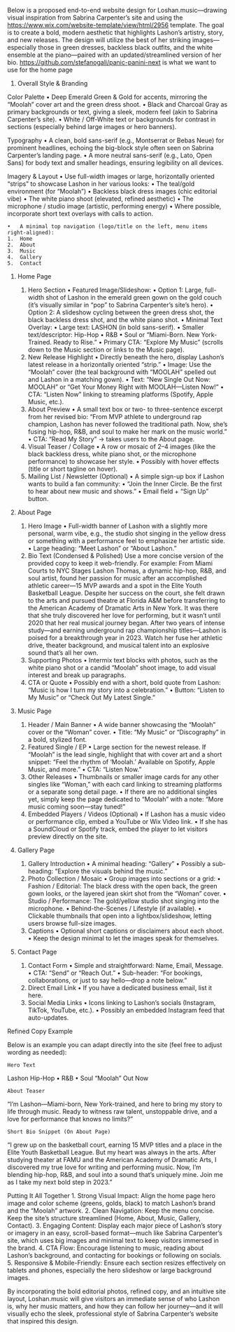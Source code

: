 Below is a proposed end-to-end website design for Loshan.music—drawing visual inspiration from Sabrina Carpenter’s site and using the https://www.wix.com/website-template/view/html/2956 template. The goal is to create a bold, modern aesthetic that highlights Lashon’s artistry, story, and new releases. The design will utilize the best of her striking images—especially those in green dresses, backless black outfits, and the white ensemble at the piano—paired with an updated/streamlined version of her bio.
https://github.com/stefanogali/panic-panini-next is what we want to use for the home page



1. Overall Style & Branding

Color Palette
	•	Deep Emerald Green & Gold for accents, mirroring the “Moolah” cover art and the green dress shoot.
	•	Black and Charcoal Gray as primary backgrounds or text, giving a sleek, modern feel (akin to Sabrina Carpenter’s site).
	•	White / Off-White text or backgrounds for contrast in sections (especially behind large images or hero banners).

Typography
	•	A clean, bold sans-serif (e.g., Montserrat or Bebas Neue) for prominent headlines, echoing the big-block style often seen on Sabrina Carpenter’s landing page.
	•	A more neutral sans-serif (e.g., Lato, Open Sans) for body text and smaller headings, ensuring legibility on all devices.

Imagery & Layout
	•	Use full-width images or large, horizontally oriented “strips” to showcase Lashon in her various looks:
	•	The teal/gold environment (for “Moolah”)
	•	Backless black dress images (chic editorial vibe)
	•	The white piano shoot (elevated, refined aesthetic)
	•	The microphone / studio image (artistic, performing energy)
	•	Where possible, incorporate short text overlays with calls to action.

	•	A minimal top navigation (logo/title on the left, menu items right-aligned):
	1.	Home
	2.	About
	3.	Music
	4.	Gallery
	5.	Contact

1. Home Page
	1.	Hero Section
	•	Featured Image/Slideshow:
	•	Option 1: Large, full-width shot of Lashon in the emerald green gown on the gold couch (it’s visually similar in “pop” to Sabrina Carpenter’s site’s hero).
	•	Option 2: A slideshow cycling between the green dress shot, the black backless dress shot, and the white piano shot.
	•	Minimal Text Overlay:
	•	Large text: LASHON (in bold sans-serif).
	•	Smaller text/descriptor: Hip-Hop • R&B • Soul or “Miami-Born. New York-Trained. Ready to Rise.”
	•	Primary CTA: “Explore My Music” (scrolls down to the Music section or links to the Music page).
	2.	New Release Highlight
	•	Directly beneath the hero, display Lashon’s latest release in a horizontally oriented “strip.”
	•	Image: Use the “Moolah” cover (the teal background with “MOOLAH” spelled out and Lashon in a matching gown).
	•	Text: “New Single Out Now: MOOLAH” or “Get Your Money Right with MOOLAH—Listen Now!”
	•	CTA: “Listen Now” linking to streaming platforms (Spotify, Apple Music, etc.).
	3.	About Preview
	•	A small text box or two- to three-sentence excerpt from her revised bio:
	“From MVP athlete to underground rap champion, Lashon has never followed the traditional path. Now, she’s fusing hip-hop, R&B, and soul to make her mark on the music world.”
	•	CTA: “Read My Story” → takes users to the About page.
	4.	Visual Teaser / Collage
	•	A row or mosaic of 2–4 images (like the black backless dress, white piano shot, or the microphone performance) to showcase her style.
	•	Possibly with hover effects (title or short tagline on hover).
	5.	Mailing List / Newsletter (Optional)
	•	A simple sign-up box if Lashon wants to build a fan community:
	•	“Join the Inner Circle. Be the first to hear about new music and shows.”
	•	Email field + “Sign Up” button.

2. About Page
	1.	Hero Image
	•	Full-width banner of Lashon with a slightly more personal, warm vibe, e.g., the studio shot singing in the yellow dress or something with a performance feel to emphasize her artistic side.
	•	Large heading: “Meet Lashon” or “About Lashon.”
	2.	Bio Text (Condensed & Polished)
Use a more concise version of the provided copy to keep it web-friendly. For example:
	From Miami Courts to NYC Stages
Lashon Thomas, a dynamic hip-hop, R&B, and soul artist, found her passion for music after an accomplished athletic career—15 MVP awards and a spot in the Elite Youth Basketball League. Despite her success on the court, she felt drawn to the arts and pursued theatre at Florida A&M before transferring to the American Academy of Dramatic Arts in New York.
	It was there that she truly discovered her love for performing, but it wasn’t until 2020 that her real musical journey began. After two years of intense study—and earning underground rap championship titles—Lashon is poised for a breakthrough year in 2023. Watch her fuse her athletic drive, theater background, and musical talent into an explosive sound that’s all her own.
	3.	Supporting Photos
	•	Intermix text blocks with photos, such as the white piano shot or a candid “Moolah” shoot image, to add visual interest and break up paragraphs.
	4.	CTA or Quote
	•	Possibly end with a short, bold quote from Lashon: “Music is how I turn my story into a celebration.”
	•	Button: “Listen to My Music” or “Check Out My Latest Single.”

1. Music Page
	1.	Header / Main Banner
	•	A wide banner showcasing the “Moolah” cover or the “Woman” cover.
	•	Title: “My Music” or “Discography” in a bold, stylized font.
	2.	Featured Single / EP
	•	Large section for the newest release. If “Moolah” is the lead single, highlight that with cover art and a short snippet:
	“Feel the rhythm of ‘Moolah.’ Available on Spotify, Apple Music, and more.”
	•	CTA: “Listen Now.”
	3.	Other Releases
	•	Thumbnails or smaller image cards for any other singles like “Woman,” with each card linking to streaming platforms or a separate song detail page.
	•	If there are no additional singles yet, simply keep the page dedicated to “Moolah” with a note: “More music coming soon—stay tuned!”
	4.	Embedded Players / Videos (Optional)
	•	If Lashon has a music video or performance clip, embed a YouTube or Wix Video link.
	•	If she has a SoundCloud or Spotify track, embed the player to let visitors preview directly on the site.

2. Gallery Page
	1.	Gallery Introduction
	•	A minimal heading: “Gallery”
	•	Possibly a sub-heading: “Explore the visuals behind the music.”
	2.	Photo Collection / Mosaic
	•	Group images into sections or a grid:
	•	Fashion / Editorial: The black dress with the open back, the green gown looks, or the layered jean skirt shot from the “Woman” cover.
	•	Studio / Performance: The gold/yellow studio shot singing into the microphone.
	•	Behind-the-Scenes / Lifestyle (if available).
	•	Clickable thumbnails that open into a lightbox/slideshow, letting users browse full-size images.
	3.	Captions
	•	Optional short captions or disclaimers about each shoot.
	•	Keep the design minimal to let the images speak for themselves.

3. Contact Page
	1.	Contact Form
	•	Simple and straightforward: Name, Email, Message.
	•	CTA: “Send” or “Reach Out.”
	•	Sub-header: “For bookings, collaborations, or just to say hello—drop a note below.”
	2.	Direct Email Link
	•	If you have a dedicated business email, list it here.
	3.	Social Media Links
	•	Icons linking to Lashon’s socials (Instagram, TikTok, YouTube, etc.).
	•	Possibly an embedded Instagram feed that auto-updates.

Refined Copy Example

Below is an example you can adapt directly into the site (feel free to adjust wording as needed):

	Hero Text
Lashon
Hip-Hop • R&B • Soul
“Moolah” Out Now

	About Teaser
“I’m Lashon—Miami-born, New York-trained, and here to bring my story to life through music. Ready to witness raw talent, unstoppable drive, and a love for performance that knows no limits?”

	Short Bio Snippet (On About Page)
“I grew up on the basketball court, earning 15 MVP titles and a place in the Elite Youth Basketball League. But my heart was always in the arts. After studying theater at FAMU and the American Academy of Dramatic Arts, I discovered my true love for writing and performing music. Now, I’m blending hip-hop, R&B, and soul into a sound that’s uniquely mine. Join me as I take my next bold step in 2023.”

Putting It All Together
	1.	Strong Visual Impact: Align the home page hero image and color scheme (greens, golds, black) to match Lashon’s brand and the “Moolah” artwork.
	2.	Clean Navigation: Keep the menu concise. Keep the site’s structure streamlined (Home, About, Music, Gallery, Contact).
	3.	Engaging Content: Display each major piece of Lashon’s story or imagery in an easy, scroll-based format—much like Sabrina Carpenter’s site, which uses big images and minimal text to keep visitors immersed in the brand.
	4.	CTA Flow: Encourage listening to music, reading about Lashon’s background, and contacting for bookings or following on socials.
	5.	Responsive & Mobile-Friendly: Ensure each section resizes effectively on tablets and phones, especially the hero slideshow or large background images.

By incorporating the bold editorial photos, refined copy, and an intuitive site layout, Loshan.music will give visitors an immediate sense of who Lashon is, why her music matters, and how they can follow her journey—and it will visually echo the sleek, professional style of Sabrina Carpenter’s website that inspired this design.
